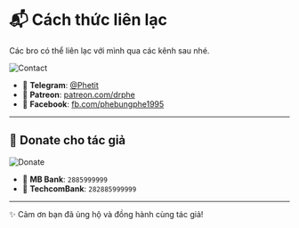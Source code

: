 # 📬 Cách thức liên lạc  
Các bro có thể liên lạc với mình qua các kênh sau nhé.

![Contact](https://i.ibb.co/Gvp32g1B/IMG-3213.jpg)

- 💬 **Telegram**: [@Phetit](https://t.me/Phetit)  
- 🎥 **Patreon**: [patreon.com/drphe](https://patreon.com/drphe)  
- 📘 **Facebook**: [fb.com/phebungphe1995](https://www.facebook.com/phebungphe1995)  

---

## 💖 Donate cho tác giả  


![Donate](https://i.ibb.co/KjJwXRP1/e7bd7d52884d.png)

- 🏦 **MB Bank**: `2885999999`  
- 🏦 **TechcomBank**: `282885999999`  

---

✨ Cảm ơn bạn đã ủng hộ và đồng hành cùng tác giả!
